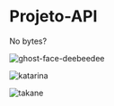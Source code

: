 # Projeto-API

No bytes?

![ghost-face-deebeedee](https://user-images.githubusercontent.com/94016306/167962626-6cea4450-eff4-4a37-bd0e-4972abca17f9.gif)

![katarina](https://i.imgur.com/x92mB5h.gif)

![takane](https://user-images.githubusercontent.com/94016306/167963469-850e188c-95df-445a-b56d-c30ff6f26fe5.gif)
